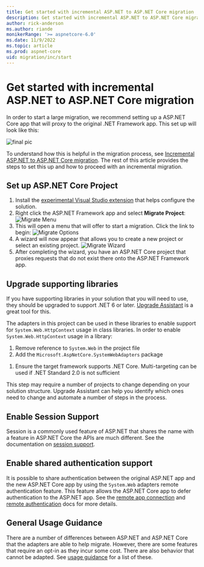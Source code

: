 ```yaml
---
title: Get started with incremental ASP.NET to ASP.NET Core migration
description: Get started with incremental ASP.NET to ASP.NET Core migration
author: rick-anderson
ms.author: riande
monikerRange: '>= aspnetcore-6.0'
ms.date: 11/9/2022
ms.topic: article
ms.prod: aspnet-core
uid: migration/inc/start
---
```


# Get started with incremental ASP.NET to ASP.NET Core migration

In order to start a large migration, we recommend setting up a ASP.NET Core app that will proxy to the original .NET Framework app. This set up will look like this:

![final pic](~/migration/inc/overview/static/final.png)

To understand how this is helpful in the migration process, see [Incremental ASP.NET to ASP.NET Core migration](xref:migration/inc/overview). The rest of this article provides the steps to set this up and how to proceed with an incremental migration.

## Set up ASP.NET Core Project

1. Install the [experimental Visual Studio extension](https://marketplace.visualstudio.com/items?itemName=WebToolsTeam.aspnetprojectmigrations) that helps configure the solution.
2. Right click the ASP.NET Framework app and select **Migrate Project**:
   ![Migrate Menu](~/migration/inc/start/static/migrate_menu.png)
1. This will open a menu that will offer to start a migration. Click the link to begin:
   ![Migrate Options](~/migration/inc/start/static/migrate_options.png)
1. A wizard will now appear that allows you to create a new project or select an existing project.
   ![Migrate Wizard](~/migration/inc/start/static/migrate_wizard.png)
1. After completing the wizard, you have an ASP.NET Core project that proxies requests that do not exist there onto the ASP.NET Framework app.

## Upgrade supporting libraries

If you have supporting libraries in your solution that you will need to use, they should be upgraded to support .NET 6 or later<!--Review -->. [Upgrade Assistant](https://github.com/dotnet/upgrade-assistant) is a great tool for this.

The adapters in this project can be used in these libraries to enable support for `System.Web.HttpContext` usage in class libraries. In order to enable `System.Web.HttpContext` usage in a library:

1. Remove reference to `System.Web` in the project file
1. Add the `Microsoft.AspNetCore.SystemWebAdapters` package
<!--1. Enable multi-targeting and add a .NET 6 target or later, or convert the project to .NET Standard-->
1. Ensure the target framework supports .NET Core. Multi-targeting can be used if .NET Standard 2.0 is not sufficient

This step may require a number of projects to change depending on your solution structure. Upgrade Assistant can help you identify which ones need to change and automate a number of steps in the process.

## Enable Session Support

Session is a commonly used feature of ASP.NET that shares the name with a feature in ASP.NET Core the APIs are much different. See the documentation on [session support](xref:migration/inc/session).

## Enable shared authentication support

It is possible to share authentication between the original ASP.NET app and the new ASP.NET Core app by using the `System.Web` adapters remote authentication feature. This feature allows the ASP.NET Core app to defer authentication to the ASP.NET app. See the [remote app connection](xref:migration/inc/remote-app-setup) and [remote authentication](xref:migration/inc/remote-authentication) docs for more details.

## General Usage Guidance

There are a number of differences between ASP.NET and ASP.NET Core that the adapters are able to help migrate. However, there are some features that require an opt-in as they incur some cost. There are also behavior that cannot be adapted. See [usage guidance](xref:migration/inc/usage_guidance) for a list of these.
